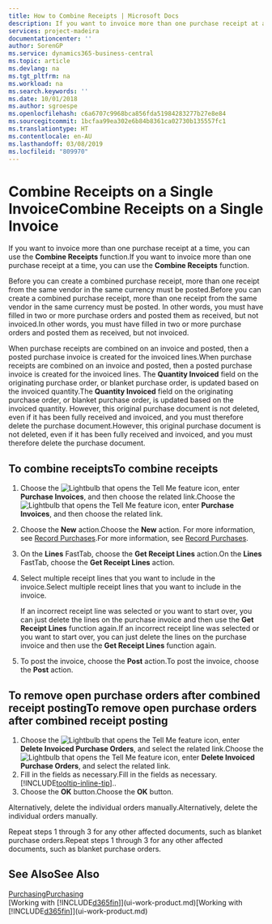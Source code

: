 ```yaml
---
title: How to Combine Receipts | Microsoft Docs
description: If you want to invoice more than one purchase receipt at a time, you can use the Combine Receipts function.
services: project-madeira
documentationcenter: ''
author: SorenGP
ms.service: dynamics365-business-central
ms.topic: article
ms.devlang: na
ms.tgt_pltfrm: na
ms.workload: na
ms.search.keywords: ''
ms.date: 10/01/2018
ms.author: sgroespe
ms.openlocfilehash: c6a6707c9968bca856fda51984283277b27e8e84
ms.sourcegitcommit: 1bcfaa99ea302e6b84b8361ca02730b135557fc1
ms.translationtype: HT
ms.contentlocale: en-AU
ms.lasthandoff: 03/08/2019
ms.locfileid: "809970"
---
```

# <a name="combine-receipts-on-a-single-invoice"></a><span data-ttu-id="53d29-103">Combine Receipts on a Single Invoice</span><span class="sxs-lookup"><span data-stu-id="53d29-103">Combine Receipts on a Single Invoice</span></span>
<span data-ttu-id="53d29-104">If you want to invoice more than one purchase receipt at a time, you can use the **Combine Receipts** function.</span><span class="sxs-lookup"><span data-stu-id="53d29-104">If you want to invoice more than one purchase receipt at a time, you can use the **Combine Receipts** function.</span></span>  

<span data-ttu-id="53d29-105">Before you can create a combined purchase receipt, more than one receipt from the same vendor in the same currency must be posted.</span><span class="sxs-lookup"><span data-stu-id="53d29-105">Before you can create a combined purchase receipt, more than one receipt from the same vendor in the same currency must be posted.</span></span> <span data-ttu-id="53d29-106">In other words, you must have filled in two or more purchase orders and posted them as received, but not invoiced.</span><span class="sxs-lookup"><span data-stu-id="53d29-106">In other words, you must have filled in two or more purchase orders and posted them as received, but not invoiced.</span></span>  

<span data-ttu-id="53d29-107">When purchase receipts are combined on an invoice and posted, then a posted purchase invoice is created for the invoiced lines.</span><span class="sxs-lookup"><span data-stu-id="53d29-107">When purchase receipts are combined on an invoice and posted, then a posted purchase invoice is created for the invoiced lines.</span></span> <span data-ttu-id="53d29-108">The **Quantity Invoiced** field on the originating purchase order, or blanket purchase order, is updated based on the invoiced quantity.</span><span class="sxs-lookup"><span data-stu-id="53d29-108">The **Quantity Invoiced** field on the originating purchase order, or blanket purchase order, is updated based on the invoiced quantity.</span></span> <span data-ttu-id="53d29-109">However, this original purchase document is not deleted, even if it has been fully received and invoiced, and you must therefore delete the purchase document.</span><span class="sxs-lookup"><span data-stu-id="53d29-109">However, this original purchase document is not deleted, even if it has been fully received and invoiced, and you must therefore delete the purchase document.</span></span>  

## <a name="to-combine-receipts"></a><span data-ttu-id="53d29-110">To combine receipts</span><span class="sxs-lookup"><span data-stu-id="53d29-110">To combine receipts</span></span>  
1. <span data-ttu-id="53d29-111">Choose the ![Lightbulb that opens the Tell Me feature](media/ui-search/search_small.png "Tell me what you want to do") icon, enter **Purchase Invoices**, and then choose the related link.</span><span class="sxs-lookup"><span data-stu-id="53d29-111">Choose the ![Lightbulb that opens the Tell Me feature](media/ui-search/search_small.png "Tell me what you want to do") icon, enter **Purchase Invoices**, and then choose the related link.</span></span>  
2. <span data-ttu-id="53d29-112">Choose the **New** action.</span><span class="sxs-lookup"><span data-stu-id="53d29-112">Choose the **New** action.</span></span> <span data-ttu-id="53d29-113">For more information, see [Record Purchases](purchasing-how-record-purchases.md).</span><span class="sxs-lookup"><span data-stu-id="53d29-113">For more information, see [Record Purchases](purchasing-how-record-purchases.md).</span></span>  
3. <span data-ttu-id="53d29-114">On the **Lines** FastTab, choose the **Get Receipt Lines** action.</span><span class="sxs-lookup"><span data-stu-id="53d29-114">On the **Lines** FastTab, choose the **Get Receipt Lines** action.</span></span>  
4. <span data-ttu-id="53d29-115">Select multiple receipt lines that you want to include in the invoice.</span><span class="sxs-lookup"><span data-stu-id="53d29-115">Select multiple receipt lines that you want to include in the invoice.</span></span>  

    <span data-ttu-id="53d29-116">If an incorrect receipt line was selected or you want to start over, you can just delete the lines on the purchase invoice and then use the **Get Receipt Lines** function again.</span><span class="sxs-lookup"><span data-stu-id="53d29-116">If an incorrect receipt line was selected or you want to start over, you can just delete the lines on the purchase invoice and then use the **Get Receipt Lines** function again.</span></span>  
5. <span data-ttu-id="53d29-117">To post the invoice, choose the **Post** action.</span><span class="sxs-lookup"><span data-stu-id="53d29-117">To post the invoice, choose the **Post** action.</span></span>  

## <a name="to-remove-open-purchase-orders-after-combined-receipt-posting"></a><span data-ttu-id="53d29-118">To remove open purchase orders after combined receipt posting</span><span class="sxs-lookup"><span data-stu-id="53d29-118">To remove open purchase orders after combined receipt posting</span></span>  
1. <span data-ttu-id="53d29-119">Choose the ![Lightbulb that opens the Tell Me feature](media/ui-search/search_small.png "Tell me what you want to do") icon, enter **Delete Invoiced Purchase Orders**, and select the related link.</span><span class="sxs-lookup"><span data-stu-id="53d29-119">Choose the ![Lightbulb that opens the Tell Me feature](media/ui-search/search_small.png "Tell me what you want to do") icon, enter **Delete Invoiced Purchase Orders**, and select the related link.</span></span>  
2. <span data-ttu-id="53d29-120">Fill in the fields as necessary.</span><span class="sxs-lookup"><span data-stu-id="53d29-120">Fill in the fields as necessary.</span></span> [!INCLUDE[tooltip-inline-tip](includes/tooltip-inline-tip_md.md)]<span data-ttu-id="53d29-121">.</span><span class="sxs-lookup"><span data-stu-id="53d29-121">.</span></span>
3. <span data-ttu-id="53d29-122">Choose the **OK** button.</span><span class="sxs-lookup"><span data-stu-id="53d29-122">Choose the **OK** button.</span></span>  

<span data-ttu-id="53d29-123">Alternatively, delete the individual orders manually.</span><span class="sxs-lookup"><span data-stu-id="53d29-123">Alternatively, delete the individual orders manually.</span></span>

<span data-ttu-id="53d29-124">Repeat steps 1 through 3 for any other affected documents, such as blanket purchase orders.</span><span class="sxs-lookup"><span data-stu-id="53d29-124">Repeat steps 1 through 3 for any other affected documents, such as blanket purchase orders.</span></span>

## <a name="see-also"></a><span data-ttu-id="53d29-125">See Also</span><span class="sxs-lookup"><span data-stu-id="53d29-125">See Also</span></span>  
[<span data-ttu-id="53d29-126">Purchasing</span><span class="sxs-lookup"><span data-stu-id="53d29-126">Purchasing</span></span>](purchasing-manage-purchasing.md)  
<span data-ttu-id="53d29-127">[Working with [!INCLUDE[d365fin](includes/d365fin_md.md)]](ui-work-product.md)</span><span class="sxs-lookup"><span data-stu-id="53d29-127">[Working with [!INCLUDE[d365fin](includes/d365fin_md.md)]](ui-work-product.md)</span></span>
